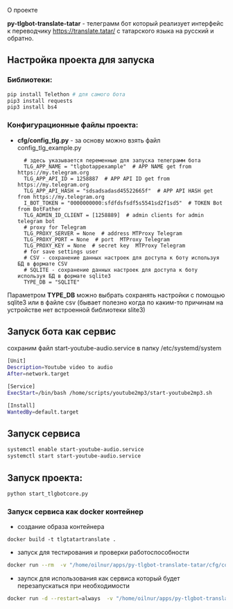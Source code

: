 О проекте

**py-tlgbot-translate-tatar** - телеграмм бот который реализует интерфейс к переводчику https://translate.tatar/ с татарского языка на русский и обратно.

## Настройка проекта для запуска

### Библиотеки:

```bash
pip install Telethon # для самого бота
pip3 install requests
pip3 install bs4
```

### Конфигурационные файлы проекта:

* **cfg/config_tlg.py** - за основу можно взять файл config_tlg_example.py

  ```
    # здесь указывается переменные для запуска телеграмм бота
    TLG_APP_NAME = "tlgbotappexample"  # APP NAME get from https://my.telegram.org
    TLG_APP_API_ID = 1258887  # APP API ID get from https://my.telegram.org
    TLG_APP_API_HASH = "sdsadsadasd45522665f"  # APP API HASH get from https://my.telegram.org
    I_BOT_TOKEN = "0000000000:sfdfdsfsdf5s5541sd2f1sd5"  # TOKEN Bot from BotFather
    TLG_ADMIN_ID_CLIENT = [1258889]  # admin clients for admin telegram bot
    # proxy for Telegram
    TLG_PROXY_SERVER = None  # address MTProxy Telegram
    TLG_PROXY_PORT = None  # port  MTProxy Telegram
    TLG_PROXY_KEY = None  # secret key  MTProxy Telegram
    # for save settings user
    # CSV - сохранение данных настроек для доступа к боту используя БД в формате CSV
    # SQLITE - сохранение данных настроек для доступа к боту используя БД в формате sqlite3
    TYPE_DB = "SQLITE"
  ```

Параметром **TYPE_DB** можно выбрать сохранять настройки с помощью sqlite3 или в файле csv (бывает полезно когда по
каким-то причинам на устройстве нет встроенной библиотеки slite3)

## Запуск бота как сервис

сохраним файл start-youtube-audio.service в папку /etc/systemd/system

```bash
[Unit]
Description=Youtube video to audio
After=network.target

[Service]
ExecStart=/bin/bash /home/scripts/youtube2mp3/start-youtube2mp3.sh

[Install]
WantedBy=default.target
```

## Запуск сервиса

```bash
systemctl enable start-youtube-audio.service
systemctl start start-youtube-audio.service
```

## Запуск проекта:

```bash
python start_tlgbotcore.py
```

### Запуск сервиса как docker контейнер

* создание образа контейнера

```buildoutcfg
docker build -t tlgtatartranslate .  
```

* запуск для тестирования и проверки работоспособности

```bash
docker run --rm  -v "/home/oilnur/apps/py-tlgbot-translate-tatar/cfg/config_tlg.py:/home/app/cfg/config_tlg.py" -v "/home/oilnur/apps/py-tlgbot-translate-tatar/settings.db:/home/app/settings.db" tlgtatartranslate
```

* заупск для использования как сервиса который будет перезапускаться при необходимости

```bash
docker run -d --restart=always  -v "/home/oilnur/apps/py-tlgbot-translate-tatar/cfg/config_tlg.py:/home/app/cfg/config_tlg.py" -v "/home/oilnur/apps/py-tlgbot-translate-tatar/settings.db:/home/app/settings.db" tlgtatartranslate
```



